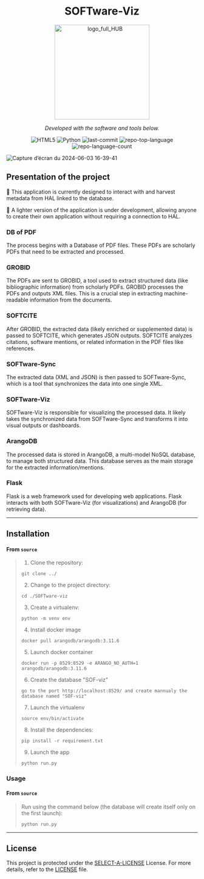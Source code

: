 <p align="center">
    <h1 align="center">SOFTware-Viz</h1>
</p>
<div align="center">
  <img src="https://github.com/user-attachments/assets/43b01db2-450e-4d9d-a805-cb37f861bdb2" alt="logo_full_HUB" width="250" />
</div>

<p align="center">
	<!-- local repository, no metadata badges. -->
<p>
<p align="center">
		<em>Developed with the software and tools below.</em>
</p>
<p align="center">
	<img src="https://img.shields.io/badge/HTML5-E34F26.svg?style=default&logo=HTML5&logoColor=white" alt="HTML5">
	<img src="https://img.shields.io/badge/Python-3776AB.svg?style=default&logo=Python&logoColor=white" alt="Python">
	<img src="https://img.shields.io/github/last-commit/Samuel-Scalbert/SOFTware-Viz?style=default&logo=git&logoColor=white&color=0080ff" alt="last-commit">
	<img src="https://img.shields.io/github/languages/top/Samuel-Scalbert/SOFTware-Viz?style=default&color=0080ff" alt="repo-top-language">
	<img src="https://img.shields.io/github/languages/count/Samuel-Scalbert/SOFTware-Viz?style=default&color=0080ff" alt="repo-language-count">
</p>

![Capture d’écran du 2024-06-03 16-39-41](https://github.com/Samuel-Scalbert/SOFTware-Viz/assets/32683708/6be2a593-0508-4e52-a7cb-2cf28b768f00)

## Presentation of the project

🛑 This application is currently designed to interact with and harvest metadata from HAL linked to the database.

🛑 A lighter version of the application is under development, allowing anyone to create their own application without requiring a connection to HAL.

### DB of PDF
The process begins with a Database of PDF files. These PDFs are scholarly PDFs that need to be extracted and processed.

### GROBID
The PDFs are sent to GROBID, a tool used to extract structured data (like bibliographic information) from scholarly PDFs. GROBID processes the PDFs and outputs XML files. This is a crucial step in extracting machine-readable information from the documents.

### SOFTCITE
After GROBID, the extracted data (likely enriched or supplemented data) is passed to SOFTCITE, which generates JSON outputs. SOFTCITE analyzes citations, software mentions, or related information in the PDF files like references.

### SOFTware-Sync
The extracted data (XML and JSON) is then passed to SOFTware-Sync, which is a tool that synchronizes the data into one single XML.

### SOFTware-Viz
SOFTware-Viz is responsible for visualizing the processed data. It likely takes the synchronized data from SOFTware-Sync and transforms it into visual outputs or dashboards.

### ArangoDB
The processed data is stored in ArangoDB, a multi-model NoSQL database, to manage both structured data. This database serves as the main storage for the extracted information/mentions.

### Flask
Flask is a web framework used for developing web applications. Flask interacts with both SOFTware-Viz (for visualizations) and ArangoDB (for retrieving data).

---
##  Installation

<h4>From <code>source</code></h4>

> 1. Clone the  repository:
>
> ```console
> git clone ../
> ```
>
> 2. Change to the project directory:
> ```console
> cd ./SOFTware-viz
> ```
>
> 3. Create a virtualenv:
> ```console
> python -m venv env
> ```
>
> 4. Install docker image
> ```console
> docker pull arangodb/arangodb:3.11.6
> ```
>
> 5. Launch docker container
> ```console
> docker run -p 8529:8529 -e ARANGO_NO_AUTH=1 arangodb/arangodb:3.11.6
> ```
>
> 6. Create the database "SOF-viz"
>```
> go to the port http://localhost:8529/ and create mannualy the database named "SOF-viz"
>```
>
> 7. Launch the virtualenv
> ```console
> source env/bin/activate
> ```
>
> 8. Install the dependencies:
> ```console
> pip install -r requirement.txt
> ```
> 
> 9. Launch the app
> ```console
> python run.py
> ```
>
###  Usage

<h4>From <code>source</code></h4>

> Run  using the command below (the database will create itself only on the first launch):
> ```console
> python run.py
> ```

---
##  License

This project is protected under the [SELECT-A-LICENSE](https://choosealicense.com/licenses) License. For more details, refer to the [LICENSE](https://choosealicense.com/licenses/) file.
